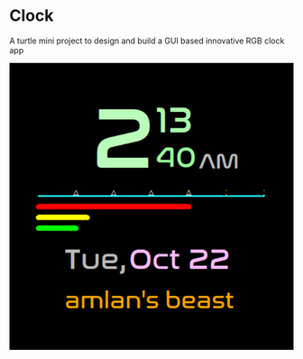 # Clock
A turtle mini project to design and build a GUI based innovative RGB clock app


![](https://github.com/yoursamlan/Clock/blob/master/clockcapture.PNG?raw=true)
